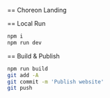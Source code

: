 == Choreon Landing

== Local Run

```bash
npm i
npm run dev
```

== Build & Publish

```bash
npm run build
git add -A
git commit -m 'Publish website'
git push
```
